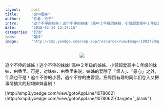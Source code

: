 ```yaml
---
layout:     post
title:      "这叫姐妹"
author:     "作者：伦子"
intro:      "追个不停的姊姊！逃个不停的妹妹!!高中２年级的姊姊．小茜超爱高中１年级的妹妹．由香里。可是，对妹妹．由香里来说，姊姊的爱除了「烦人」、「恶心」之外，什麽也不是！追个不停的小茜，逃个不停的由香里。把周围有趣的同伴们卷入又把事情搞大的超嗨姊妹喜剧！"
date:       "2018-02-14 12:17:15"
categories: "其他"
tags:       "姐妹"
image:      "http://smp.yoedge.com/smp-app/resource/viewImage/1002720appline.png"
---
```

<div style="text-align: center">
<p><img src="http://smp.yoedge.com/smp-app/resource/viewImage/1002720appline.png"/></p>
</div>
<p class="post-meta">
<span>追个不停的姊姊！逃个不停的妹妹!!高中２年级的姊姊．小茜超爱高中１年级的妹妹．由香里。可是，对妹妹．由香里来说，姊姊的爱除了「烦人」、「恶心」之外，什麽也不是！追个不停的小茜，逃个不停的由香里。把周围有趣的同伴们卷入又把事情搞大的超嗨姊妹喜剧！</span>
</p>
[http://smp3.yoedge.com/view/gotoAppLine/1078062](http://smp3.yoedge.com/view/gotoAppLine/1078062){:target="_blank"}


